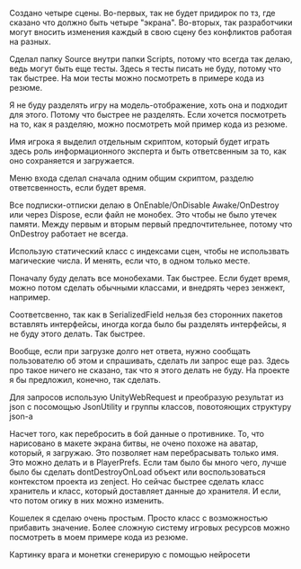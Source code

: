 
Создано четыре сцены.
Во-первых, так не будет придирок по тз, где сказано что должно быть четыре "экрана". Во-вторых, так разработчики могут вносить изменения каждый в свою сцену без конфликтов работая на разных.

Сделал папку Source внутри папки Scripts, потому что всегда так делаю, ведь могут быть еще тесты. Здесь я тесты писать не буду, потому что так быстрее. На мои тесты можно посмотреть в примере кода из резюме.

Я не буду разделять игру на модель-отображение, хоть она и подходит для этого. Потому что быстрее не разделять. Если хочется посмотреть на то, как я разделяю, можно посмотреть мой пример кода из резюме.

Имя игрока я выделил отдельным скриптом, который будет играть здесь роль информационного эксперта и быть ответсвенным за то, как оно сохраняется и загружается.

Меню входа сделал сначала одним общим скриптом, разделю ответсвенность, если будет время.

Все подписки-отписки делаю в OnEnable/OnDisable Awake/OnDestroy или через Dispose, если файл не монобех. Это чтобы не было утечек памяти. Между первым и вторым первый предпочтительнее, потому что OnDestroy работает не всегда.

Использую статический класс с индексами сцен, чтобы не использвать магические числа. И менять, если что, в одном только месте.

Поначалу буду делать все монобехами. Так быстрее. Если будет время, можно потом сделать обычными классами, и внедрять через зенжект, например.

Соответсвенно, так как в SerializedField нельзя без сторонних пакетов вставлять интерфейсы, иногда когда было бы разделять интерфейсы, я не буду этого делать. Так быстрее.

Вообще, если при загрузке долго нет ответа, нужно сообщать пользователю об этом и спрашивать, сделать ли запрос еще раз. Здесь про такое ничего не сказано, так что я этого делать не буду. На проекте я бы предложил, конечно, так сделать.

Для запросов использую UnityWebRequest и преобразую результат из json с посомощью JsonUtility и группы классов, повотояющих структуру json-а

Насчет того, как перебросить в бой данные о противнике. То, что нарисовано в макете экрана битвы, не очено похоже на аватар, который, я загружаю. Это позволяет нам перебрасывать только имя. Это можно делать и в PlayerPrefs.
Если там было бы много чего, лучше было бы сделать dontDestroyOnLoad объект или воспользоваться контекстом проекта из zenject. Но сейчас быстрее сделать класс хранитель и класс, который доставляет данные до хранителя. И если, что потом огику в них можно изменить.

Кошелек я сделаю очень простым. Просто класс с возможностью прибавить значение. Более сложную систему игровых ресурсов можно посмотреть в моем примере кода из резюме.

Картинку врага и монетки сгенерирую с помощью нейросети